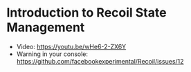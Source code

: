 # Introduction to Recoil State Management

- Video: https://youtu.be/wHe6-2-ZX6Y
- Warning in your console: https://github.com/facebookexperimental/Recoil/issues/12
